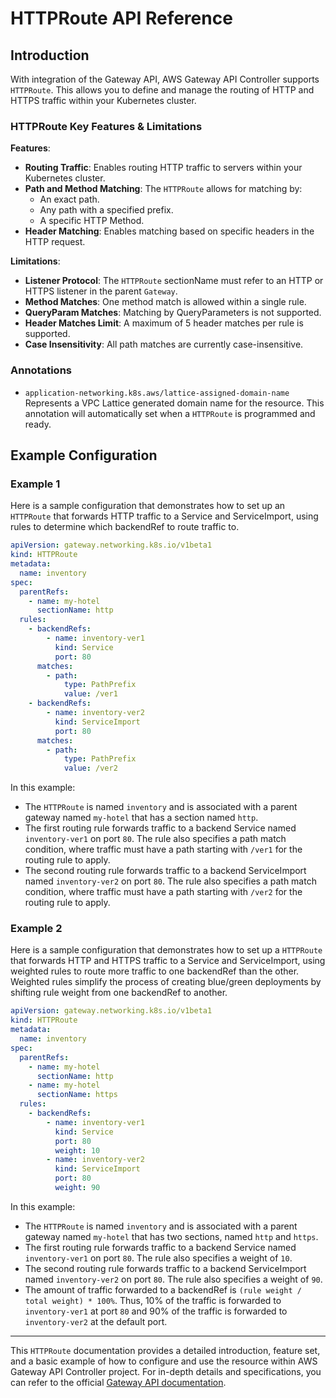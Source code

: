 # HTTPRoute API Reference

## Introduction

With integration of the Gateway API, AWS Gateway API Controller supports `HTTPRoute`.
This allows you to define and manage the routing of HTTP and HTTPS traffic within your Kubernetes cluster.

### HTTPRoute Key Features & Limitations

**Features**:

- **Routing Traffic**: Enables routing HTTP traffic to servers within your Kubernetes cluster.
- **Path and Method Matching**: The `HTTPRoute` allows for matching by:
    - An exact path.
    - Any path with a specified prefix.
    - A specific HTTP Method.
- **Header Matching**: Enables matching based on specific headers in the HTTP request.

**Limitations**:

- **Listener Protocol**: The `HTTPRoute` sectionName must refer to an HTTP or HTTPS listener in the parent `Gateway`.
- **Method Matches**: One method match is allowed within a single rule.
- **QueryParam Matches**: Matching by QueryParameters is not supported.
- **Header Matches Limit**: A maximum of 5 header matches per rule is supported.
- **Case Insensitivity**: All path matches are currently case-insensitive.

### Annotations

- `application-networking.k8s.aws/lattice-assigned-domain-name`  
  Represents a VPC Lattice generated domain name for the resource. This annotation will automatically set
  when a `HTTPRoute` is programmed and ready.

## Example Configuration

### Example 1

Here is a sample configuration that demonstrates how to set up an `HTTPRoute` that forwards HTTP traffic to a
Service and ServiceImport, using rules to determine which backendRef to route traffic to.

```yaml
apiVersion: gateway.networking.k8s.io/v1beta1
kind: HTTPRoute
metadata:
  name: inventory
spec:
  parentRefs:
    - name: my-hotel
      sectionName: http
  rules:
    - backendRefs:
        - name: inventory-ver1
          kind: Service
          port: 80
      matches:
        - path:
            type: PathPrefix
            value: /ver1
    - backendRefs:
        - name: inventory-ver2
          kind: ServiceImport
          port: 80
      matches:
        - path:
            type: PathPrefix
            value: /ver2
```

In this example:

- The `HTTPRoute` is named `inventory` and is associated with a parent gateway named `my-hotel` that has
  a section named `http`.
- The first routing rule forwards traffic to a backend Service named `inventory-ver1` on port `80`.
  The rule also specifies a path match condition, where traffic must have a path starting with `/ver1` for the routing
  rule to apply.
- The second routing rule forwards traffic to a backend ServiceImport named `inventory-ver2` on port `80`.
  The rule also specifies a path match condition, where traffic must have a path starting with `/ver2` for the routing
  rule to apply.

### Example 2

Here is a sample configuration that demonstrates how to set up a `HTTPRoute` that forwards HTTP and HTTPS traffic to a
Service and ServiceImport, using weighted rules to route more traffic to one backendRef than the other. Weighted rules
simplify the process of creating blue/green deployments by shifting rule weight from one backendRef to another.

```yaml
apiVersion: gateway.networking.k8s.io/v1beta1
kind: HTTPRoute
metadata:
  name: inventory
spec:
  parentRefs:
    - name: my-hotel
      sectionName: http
    - name: my-hotel
      sectionName: https
  rules:
    - backendRefs:
        - name: inventory-ver1
          kind: Service
          port: 80
          weight: 10
        - name: inventory-ver2
          kind: ServiceImport
          port: 80
          weight: 90
```

In this example:

- The `HTTPRoute` is named `inventory` and is associated with a parent gateway named `my-hotel` that has
  two sections, named `http` and `https`.
- The first routing rule forwards traffic to a backend Service named `inventory-ver1` on port `80`.
  The rule also specifies a weight of `10`.
- The second routing rule forwards traffic to a backend ServiceImport named `inventory-ver2` on port `80`.
  The rule also specifies a weight of `90`.
- The amount of traffic forwarded to a backendRef is `(rule weight / total weight) * 100%`. Thus, 10% of the traffic is
  forwarded to `inventory-ver1` at port `80` and 90% of the traffic is forwarded to `inventory-ver2` at the default port.

---

This `HTTPRoute` documentation provides a detailed introduction, feature set, and a basic example of how to configure
and use the resource within AWS Gateway API Controller project. For in-depth details and specifications, you can refer to the
official [Gateway API documentation](https://gateway-api.sigs.k8s.io/reference/spec/#gateway.networking.k8s.io/v1alpha2.HTTPRoute).